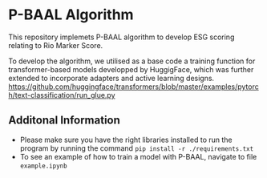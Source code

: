 # P-BAAL Algorithm
This repository implemets P-BAAL algorithm to develop ESG scoring relating to Rio Marker Score.

To develop the algorithm, we utilised as a base code a training function for transformer-based models developped by HuggigFace, which was further extended to incorporate adapters and active learning designs. 
<https://github.com/huggingface/transformers/blob/master/examples/pytorch/text-classification/run_glue.py>

## Additonal Information
* Please make sure you have the right libraries installed to run the program by running the command `pip install -r ./requirements.txt`
* To see an example of how to train a model with P-BAAL, navigate to file `example.ipynb`
